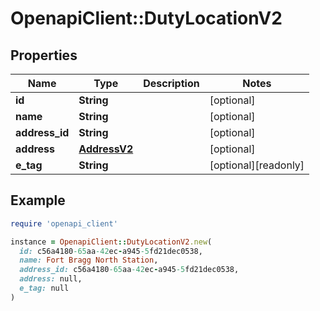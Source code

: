 # OpenapiClient::DutyLocationV2

## Properties

| Name | Type | Description | Notes |
| ---- | ---- | ----------- | ----- |
| **id** | **String** |  | [optional] |
| **name** | **String** |  | [optional] |
| **address_id** | **String** |  | [optional] |
| **address** | [**AddressV2**](AddressV2.md) |  | [optional] |
| **e_tag** | **String** |  | [optional][readonly] |

## Example

```ruby
require 'openapi_client'

instance = OpenapiClient::DutyLocationV2.new(
  id: c56a4180-65aa-42ec-a945-5fd21dec0538,
  name: Fort Bragg North Station,
  address_id: c56a4180-65aa-42ec-a945-5fd21dec0538,
  address: null,
  e_tag: null
)
```

